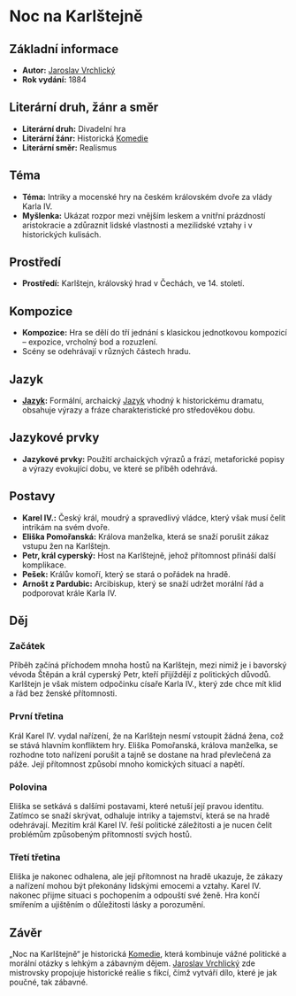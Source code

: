 # Noc na Karlštejně

## Základní informace

- **Autor:** [Jaroslav Vrchlický](Jaroslav%20Vrchlický.md)
- **Rok vydání:** 1884

## Literární druh, žánr a směr 

- **Literární druh:** Divadelní hra
- **Literární žánr:** Historická [Komedie](Komedie.md)
- **Literární směr:** Realismus

## Téma 

- **Téma:** Intriky a mocenské hry na českém královském dvoře za vlády Karla IV.
- **Myšlenka:** Ukázat rozpor mezi vnějším leskem a vnitřní prázdností aristokracie a zdůraznit lidské vlastnosti a mezilidské vztahy i v historických kulisách.

## Prostředí 

- **Prostředí:** Karlštejn, královský hrad v Čechách, ve 14. století.

## Kompozice 

- **Kompozice:** Hra se dělí do tří jednání s klasickou jednotkovou kompozicí – expozice, vrcholný bod a rozuzlení.
- Scény se odehrávají v různých částech hradu.

## Jazyk 

- **[Jazyk](Jazyk.md):** Formální, archaický [Jazyk](Jazyk.md) vhodný k historickému dramatu, obsahuje výrazy a fráze charakteristické pro středověkou dobu.

## Jazykové prvky 

- **Jazykové prvky:** Použití archaických výrazů a frází, metaforické popisy a výrazy evokující dobu, ve které se příběh odehrává.

## Postavy 

- **Karel IV.:** Český král, moudrý a spravedlivý vládce, který však musí čelit intrikám na svém dvoře.
- **Eliška Pomořanská:** Králova manželka, která se snaží porušit zákaz vstupu žen na Karlštejn.
- **Petr, král cyperský:** Host na Karlštejně, jehož přítomnost přináší další komplikace.
- **Pešek:** Králův komoří, který se stará o pořádek na hradě.
- **Arnošt z Pardubic:** Arcibiskup, který se snaží udržet morální řád a podporovat krále Karla IV.

## Děj

### Začátek

Příběh začíná příchodem mnoha hostů na Karlštejn, mezi nimiž je i bavorský vévoda Štěpán a král cyperský Petr, kteří přijíždějí z politických důvodů. Karlštejn je však místem odpočinku císaře Karla IV., který zde chce mít klid a řád bez ženské přítomnosti.

### První třetina

Král Karel IV. vydal nařízení, že na Karlštejn nesmí vstoupit žádná žena, což se stává hlavním konfliktem hry. Eliška Pomořanská, králova manželka, se rozhodne toto nařízení porušit a tajně se dostane na hrad převlečená za páže. Její přítomnost způsobí mnoho komických situací a napětí.

### Polovina

Eliška se setkává s dalšími postavami, které netuší její pravou identitu. Zatímco se snaží skrývat, odhaluje intriky a tajemství, která se na hradě odehrávají. Mezitím král Karel IV. řeší politické záležitosti a je nucen čelit problémům způsobeným přítomností svých hostů.

### Třetí třetina

Eliška je nakonec odhalena, ale její přítomnost na hradě ukazuje, že zákazy a nařízení mohou být překonány lidskými emocemi a vztahy. Karel IV. nakonec přijme situaci s pochopením a odpouští své ženě. Hra končí smířením a ujištěním o důležitosti lásky a porozumění.

## Závěr

„Noc na Karlštejně“ je historická [Komedie](Komedie.md), která kombinuje vážné politické a morální otázky s lehkým a zábavným dějem. [Jaroslav Vrchlický](Jaroslav%20Vrchlický.md) zde mistrovsky propojuje historické reálie s fikcí, čímž vytváří dílo, které je jak poučné, tak zábavné.